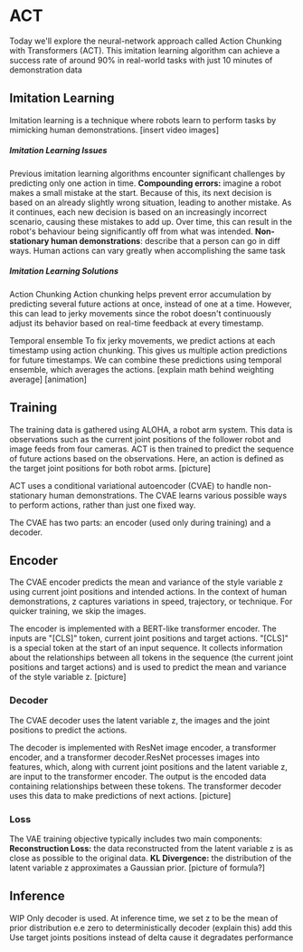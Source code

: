 # ACT

Today we'll explore the neural-network approach called Action Chunking with Transformers (ACT). This imitation learning algorithm can achieve a success rate of around 90% in real-world tasks with just 10 minutes of demonstration data
## Imitation Learning
Imitation learning is a technique where robots learn to perform tasks by mimicking human demonstrations.
[insert video images]

##### Imitation Learning Issues
Previous imitation learning algorithms encounter significant challenges by predicting only one action in time.
**Compounding errors:**  imagine a robot makes a small mistake at the start. Because of this, its next decision is based on an already slightly wrong situation, leading to another mistake. As it continues, each new decision is based on an increasingly incorrect scenario, causing these mistakes to add up. Over time, this can result in the robot's behaviour being significantly off from what was intended.
**Non-stationary human demonstrations**: describe that a person can go in diff ways.
Human actions can vary greatly when accomplishing the same task

##### Imitation Learning Solutions
Action Chunking
Action chunking helps prevent error accumulation by predicting several future actions at once, instead of one at a time. However, this can lead to jerky movements since the robot doesn't continuously adjust its behavior based on real-time feedback at every timestamp.

Temporal ensemble
To fix jerky movements, we predict actions at each timestamp using action chunking. This gives us multiple action predictions for future timestamps. We can combine these predictions using temporal ensemble, which averages the actions.
[explain math behind weighting average]
[animation]

## Training
The training data is gathered using ALOHA, a robot arm system. This data is observations such as the current joint positions of the follower robot and image feeds from four cameras. ACT is then trained to predict the sequence of future actions based on the observations. Here, an action is defined as the target joint positions for both robot arms.
[picture]

ACT uses a conditional variational autoencoder (CVAE) to handle non-stationary human demonstrations. The CVAE learns various possible ways to perform actions, rather than just one fixed way.

The CVAE has two parts: an encoder (used only during training) and a decoder.
## Encoder
The CVAE encoder predicts the mean and variance of the style variable z using current joint positions and intended actions. In the context of human demonstrations, z captures variations in speed, trajectory, or technique. For quicker training, we skip the images.

The encoder is implemented with a BERT-like transformer encoder. The inputs are "[CLS]" token, current joint positions and target actions. "[CLS]" is a special token at the start of an input sequence. It collects information about the relationships between all tokens in the sequence (the current joint positions and target actions) and is used to predict the mean and variance of the style variable z. 
[picture]
### Decoder
The CVAE decoder uses the latent variable z, the images and the joint positions to predict the actions.

The decoder is implemented with ResNet image encoder, a transformer encoder, and a transformer decoder.ResNet processes images into features, which, along with current joint positions and the latent variable z, are input to the transformer encoder. The output is the encoded data containing relationships between these tokens. The transformer decoder uses this data to make predictions of next actions.
[picture]
### Loss
The VAE training objective typically includes two main components:
**Reconstruction Loss:** the data reconstructed from the latent variable z is as close as possible to the original data.
**KL Divergence:** the distribution of the latent variable z approximates a Gaussian prior.
[picture of formula?]

## Inference
WIP
Only decoder is used.
At inference time, we set z to be the mean of prior distribution e.e zero to deterministically decoder (explain this)
add this Use target joints positions instead of delta cause it degradates performance
